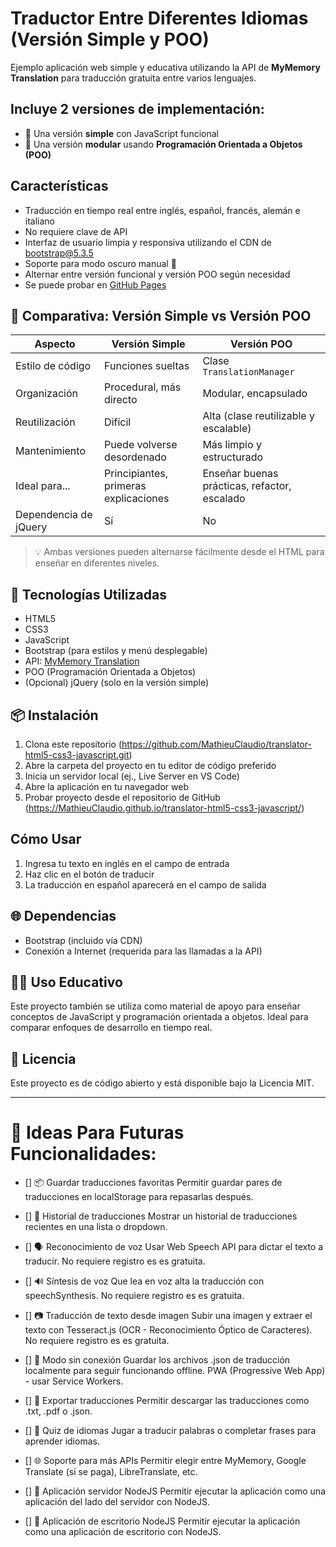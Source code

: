 # Traductor Entre Diferentes Idiomas (Versión Simple y POO)

Ejemplo aplicación web simple y educativa utilizando la API de **MyMemory Translation** para traducción gratuita entre varios lenguajes.

## Incluye **2 versiones** de implementación:
- 🧩 Una versión **simple** con JavaScript funcional
- 🧠 Una versión **modular** usando **Programación Orientada a Objetos (POO)**

## Características
- Traducción en tiempo real entre inglés, español, francés, alemán e italiano
- No requiere clave de API
- Interfaz de usuario limpia y responsiva utilizando el CDN de bootstrap@5.3.5
- Soporte para modo oscuro manual 🌙
- Alternar entre versión funcional y versión POO según necesidad
- Se puede probar en [GitHub Pages](https://MathieuClaudio.github.io/translator-html5-css3-javascript/)

## 🚀 Comparativa: Versión Simple vs Versión POO
| Aspecto                  | Versión Simple                        | Versión POO                                   |
|--------------------------|---------------------------------------|-----------------------------------------------|
| Estilo de código         | Funciones sueltas                     | Clase `TranslationManager`                    |
| Organización             | Procedural, más directo               | Modular, encapsulado                          |
| Reutilización            | Difícil                               | Alta (clase reutilizable y escalable)         |
| Mantenimiento            | Puede volverse desordenado            | Más limpio y estructurado                     |
| Ideal para...            | Principiantes, primeras explicaciones | Enseñar buenas prácticas, refactor, escalado  |
| Dependencia de jQuery    | Sí                                    | No                                            |

> 💡 Ambas versiones pueden alternarse fácilmente desde el HTML para enseñar en diferentes niveles.


## 🧪 Tecnologías Utilizadas
- HTML5
- CSS3
- JavaScript
- Bootstrap (para estilos y menú desplegable)
- API: [MyMemory Translation](https://mymemory.translated.net/doc/)
- POO (Programación Orientada a Objetos)
- (Opcional) jQuery (solo en la versión simple)

## 📦 Instalación
1. Clona este repositorio (https://github.com/MathieuClaudio/translator-html5-css3-javascript.git)
2. Abre la carpeta del proyecto en tu editor de código preferido
3. Inicia un servidor local (ej., Live Server en VS Code)
4. Abre la aplicación en tu navegador web
5. Probar proyecto desde el repositorio de GitHub (https://MathieuClaudio.github.io/translator-html5-css3-javascript/)

## Cómo Usar
1. Ingresa tu texto en inglés en el campo de entrada
2. Haz clic en el botón de traducir
3. La traducción en español aparecerá en el campo de salida

## 🌐 Dependencias
- Bootstrap (incluido vía CDN)
- Conexión a Internet (requerida para las llamadas a la API)

## 🧑‍🏫 Uso Educativo
Este proyecto también se utiliza como material de apoyo para enseñar conceptos de JavaScript y programación orientada a objetos. Ideal para comparar enfoques de desarrollo en tiempo real.

## 📝 Licencia
Este proyecto es de código abierto y está disponible bajo la Licencia MIT.

-------------------------------------------------------------------------------------------------------------------------

# 🚀 Ideas Para Futuras Funcionalidades:

- [] 📦 Guardar traducciones favoritas
Permitir guardar pares de traducciones en localStorage para repasarlas después.

- [] 🔄 Historial de traducciones
Mostrar un historial de traducciones recientes en una lista o dropdown.

- [] 🗣️ Reconocimiento de voz
Usar Web Speech API para dictar el texto a traducir. No requiere registro es es gratuita.

- [] 🔊 Síntesis de voz
Que lea en voz alta la traducción con speechSynthesis. No requiere registro es es gratuita.

- [] 📷 Traducción de texto desde imagen
Subir una imagen y extraer el texto con Tesseract.js (OCR - Reconocimiento Óptico de Caracteres). No requiere registro es es gratuita.

- [] 📁 Modo sin conexión
Guardar los archivos .json de traducción localmente para seguir funcionando offline. PWA (Progressive Web App) - usar Service Workers.

- [] 💾 Exportar traducciones
Permitir descargar las traducciones como .txt, .pdf o .json.

- [] 🧪 Quiz de idiomas
Jugar a traducir palabras o completar frases para aprender idiomas.

- [] 🌐 Soporte para más APIs
Permitir elegir entre MyMemory, Google Translate (si se paga), LibreTranslate, etc.

- [] 📱 Aplicación servidor NodeJS
Permitir ejecutar la aplicación como una aplicación del lado del servidor con NodeJS.

- [] 📱 Aplicación de escritorio NodeJS
Permitir ejecutar la aplicación como una aplicación de escritorio con NodeJS.
